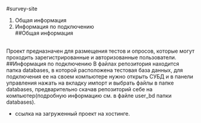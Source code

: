#survey-site
1. Общая информация <br>
2. Информация по подключению <br>
##Общая информация
<br>
Проект предназначен для размещения тестов и опросов, которые могут проходить зарегистрированные и авторизованные
пользователи.
##Информация по подключению
В файлах репозитория находится папка databases, в которой расположена тестовая база данных, для подключения ее на своем 
компьютере нужно открыть СУБД и в панели управления нажать на вкладку импорт и выбрать файлы в папке databases,
предварительно скачав репозиторий себе на компьютер(подробную информацию см. в файле user_bd папки databases).

 - ссылка на загруженный проект на хостинге.


